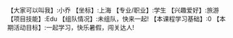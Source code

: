 【大家可以叫我】:小乔
【坐标】:上海
【专业/职业】:学生
【兴趣爱好】:旅游
【项目技能】:Edu
【组队情况】:未组队，快来一起!
【本课程学习基础】:0
【本期活动目标】:一起学习，快乐暑假，闯关达人!